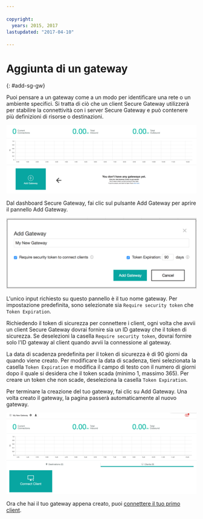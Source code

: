 ```yaml
---

copyright:
  years: 2015, 2017
lastupdated: "2017-04-10"

---
```


# Aggiunta di un gateway
{: #add-sg-gw}

Puoi pensare a un gateway come a un modo per identificare una rete o un ambiente specifici.  Si tratta di ciò che un client Secure Gateway utilizzerà per stabilire la connettività con i server Secure Gateway e può contenere più definizioni di risorse o destinazioni.

![Dashboard Secure Gateway](./images/newDashboard.png?raw=true "Dashboard Secure Gateway")

Dal dashboard Secure Gateway, fai clic sul pulsante Add Gateway per aprire il pannello Add Gateway.

![Add Gateway](./images/addGateway.png?raw=true "Add Gateway")

L'unico input richiesto su questo pannello è il tuo nome gateway.  Per impostazione predefinita, sono selezionate sia `Require security token` che `Token Expiration`.

Richiedendo il token di sicurezza per connettere i client, ogni volta che avvii un client Secure Gateway dovrai fornire sia un ID gateway che il token di sicurezza.  Se deselezioni la casella `Require security token`, dovrai fornire solo l'ID gateway al client quando avvii la connessione al gateway.

La data di scadenza predefinita per il token di sicurezza è di 90 giorni da quando viene creato.  Per modificare la data di scadenza, tieni selezionata la casella `Token Expiration` e modifica il campo di testo con il numero di giorni dopo il quale si desidera che il token scada (minimo 1, massimo 365).  Per creare un token che non scade, deseleziona la casella `Token Expiration`.  

Per terminare la creazione del tuo gateway, fai clic su Add Gateway.  Una volta creato il gateway, la pagina passerà automaticamente al nuovo gateway.

![New Gateway](./images/newGateway.png?raw=true "New Gateway")

Ora che hai il tuo gateway appena creato, puoi [connettere il tuo primo client](/docs/services/SecureGateway?topic=securegateway-add-client).
